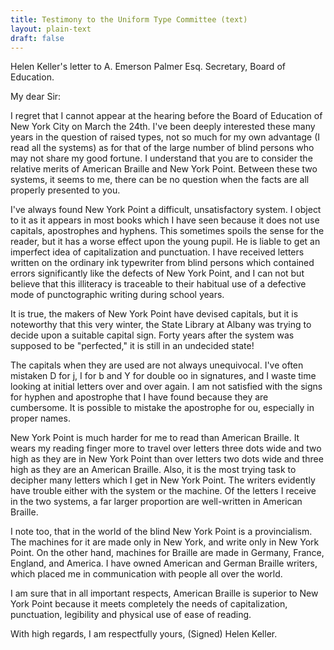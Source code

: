 ```yaml
---
title: Testimony to the Uniform Type Committee (text)
layout: plain-text
draft: false
---
```


Helen Keller's letter to A. Emerson Palmer Esq. Secretary, Board of Education.

My dear Sir:

I regret that I cannot appear at the hearing before the Board of Education of New York City on March the 24th. I've been deeply interested these many years in the question of raised types, not so much for my own advantage (I read all the systems) as for that of the large number of blind persons who may not share my good fortune. I understand that you are to consider the relative merits of American Braille and New York Point. Between these two systems, it seems to me, there can be no question when the facts are all properly presented to you.

I've always found New York Point a difficult, unsatisfactory system. I object to it as it appears in most books which I have seen because it does not use capitals, apostrophes and hyphens. This sometimes spoils the sense for the reader, but it has a worse effect upon the young pupil. He is liable to get an imperfect idea of capitalization and punctuation. I have received letters written on the ordinary ink typewriter from blind persons which contained errors significantly like the defects of New York Point, and I can not but believe that this illiteracy is traceable to their habitual use of a defective mode of punctographic writing during school years.

It is true, the makers of New York Point have devised capitals, but it is noteworthy that this very winter, the State Library at Albany was trying to decide upon a suitable capital sign. Forty years after the system was supposed to be "perfected," it is still in an undecided state!

The capitals when they are used are not always unequivocal. I've often mistaken D for j, I for b and Y for double oo in signatures, and I waste time looking at initial letters over and over again. I am not satisfied with the signs for hyphen and apostrophe that I have found because they are cumbersome. It is possible to mistake the apostrophe for ou, especially in proper names.

New York Point is much harder for me to read than American Braille. It wears my reading finger more to travel over letters three dots wide and two high as they are in New York Point than over letters two dots wide and three high as they are an American Braille. Also, it is the most trying task to decipher many letters which I get in New York Point. The writers evidently have trouble either with the system or the machine. Of the letters I receive in the two systems, a far larger proportion are well-written in American Braille.

I note too, that in the world of the blind New York Point is a provincialism. The machines for it are made only in New York, and write only in New York Point. On the other hand, machines for Braille are made in Germany, France, England, and America. I have owned American and German Braille writers, which placed me in communication with people all over the world.

I am sure that in all important respects, American Braille is superior to New York Point because it meets completely the needs of capitalization, punctuation, legibility and physical use of ease of reading.

With high regards, I am
respectfully yours,
(Signed) Helen Keller.
